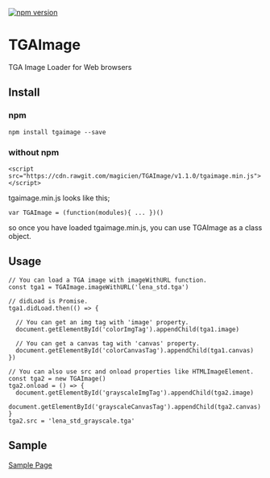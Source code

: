 [![npm version](https://badge.fury.io/js/tgaimage.svg)](https://www.npmjs.com/package/tgaimage)

# TGAImage
TGA Image Loader for Web browsers

## Install

### npm

```
npm install tgaimage --save
```

### without npm

```
<script src="https://cdn.rawgit.com/magicien/TGAImage/v1.1.0/tgaimage.min.js"></script>
```

tgaimage.min.js looks like this;
```
var TGAImage = (function(modules){ ... })()
```
so once you have loaded tgaimage.min.js, you can use TGAImage as a class object.

## Usage

```
// You can load a TGA image with imageWithURL function.
const tga1 = TGAImage.imageWithURL('lena_std.tga')

// didLoad is Promise.
tga1.didLoad.then(() => {

  // You can get an img tag with 'image' property.
  document.getElementById('colorImgTag').appendChild(tga1.image)

  // You can get a canvas tag with 'canvas' property.
  document.getElementById('colorCanvasTag').appendChild(tga1.canvas)
})

// You can also use src and onload properties like HTMLImageElement.
const tga2 = new TGAImage()
tga2.onload = () => {
  document.getElementById('grayscaleImgTag').appendChild(tga2.image)
  document.getElementById('grayscaleCanvasTag').appendChild(tga2.canvas)
}
tga2.src = 'lena_std_grayscale.tga'
```

## Sample

[Sample Page](https://magicien.github.io/TGAImage/sample/)

